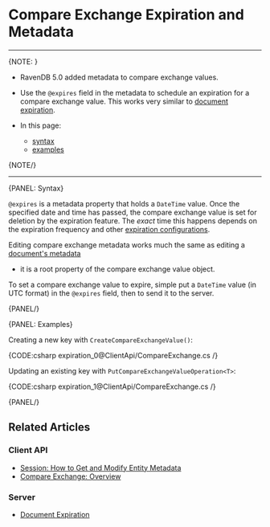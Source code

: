 ﻿# Compare Exchange Expiration and Metadata
---

{NOTE: }

* RavenDB 5.0 added metadata to compare exchange values.  

* Use the `@expires` field in the metadata to schedule an expiration for a 
compare exchange value. This works very similar to [document expiration](../../../server/extensions/expiration).  

* In this page:
  * [syntax](../../../client-api/operations/compare-exchange/compare-exchange-expiration-metadata#syntax)
  * [examples](../../../client-api/operations/compare-exchange/compare-exchange-expiration-metadata#examples)

{NOTE/}

---

{PANEL: Syntax}

`@expires` is a metadata property that holds a `DateTime` value. Once the 
specified date and time has passed, the compare exchange value is set for 
deletion by the expiration feature. The _exact_ time this happens depends 
on the expiration frequency and other 
[expiration configurations](../../../server/extensions/expiration#configuring-the-expiration-feature).  

Editing compare exchange metadata works much the same as editing a 
[document's metadata](../../../client-api/session/how-to/get-and-modify-entity-metadata) 
- it is a root property of the compare exchange value object.  

To set a compare exchange value to expire, simple put a `DateTime` value 
(in UTC format) in the `@expires` field, then to send it to the server.  

{PANEL/}

{PANEL: Examples}

Creating a new key with `CreateCompareExchangeValue()`:

{CODE:csharp expiration_0@ClientApi/CompareExchange.cs /}

Updating an existing key with `PutCompareExchangeValueOperation<T>`:

{CODE:csharp expiration_1@ClientApi/CompareExchange.cs /}

{PANEL/}

## Related Articles

### Client API
- [Session: How to Get and Modify Entity Metadata](../../../client-api/session/how-to/get-and-modify-entity-metadata)
- [Compare Exchange: Overview](../../../client-api/operations/compare-exchange/overview)

### Server
- [Document Expiration](../../../server/extensions/expiration)
